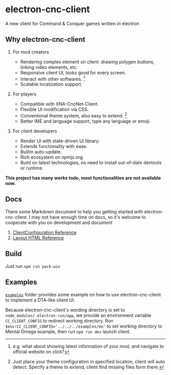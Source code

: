 # electron-cnc-client

A new client for Command & Conquer games written in electron

## Why electron-cnc-client

1. For mod creators

   - Rendering complex element on client: drawing polygen buttons, linking video elements, etc.
   - Responsive client UI, looks good for every screen.
   - Interact with other softwares. [^1]
   - Scalable localization support.

2. For players

   - Compatible with XNA-CncNet-Client.
   - Flexible UI modification via CSS.
   - Conventional theme system, also easy to extend. [^2]
   - Better IME and language support, type any language or emoji.

3. For client developers

   - Render UI with state-driven UI library.
   - Extends functionality with ease.
   - Builtin auto-update.
   - Rich ecosystem on npmjs.org.
   - Build on latest technologies, no need to install out-of-date devtools or runtime.

[^1]: e.g. what about showing latest information of your mod, and navigate to official website on click?
[^2]: Just place your theme configuration in specified location, client will auto detect. Specify a theme to extend, client find missing files form there.

**This project has many works todo, most functionalities are not available now.**

## Docs

There some Markdown document to help you getting started with electron-cnc-client. I may not have enough time on docs, so it's welcome to cooperate with you on development and document

1. [ClientConfiguration Reference](/docs/ClientConfiguration.md)
2. [Layout HTML Reference](/docs/LayoutHTML.md)

## Build

Just run `npm run pack:win`

## Examples

[`examples`](./examples/) folder provides some example on how to use electron-cnc-client to implement a DTA-like client UI.

Because electron-cnc-client's wording directory is set to `node_modules/.electron-run/app`,
we provide an environment variable `CC_CLIENT_CONFIG` to redirect working directory.
Run `$env:CC_CLIENT_CONFIG='../../../examples/mo'` to set working directory to Mental Omega example, then run `npm run dev` launch client.
